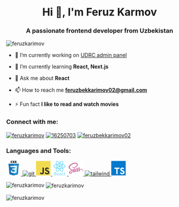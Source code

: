 <h1 align="center">Hi 👋, I'm Feruz Karmov</h1>
<h3 align="center">A passionate frontend developer from Uzbekistan</h3>

<p align="left"> <img src="https://komarev.com/ghpvc/?username=feruzkarimov&label=Profile%20views&color=0e75b6&style=flat" alt="feruzkarimov" /> </p>

- 🔭 I’m currently working on [UDRC admin panel](udrc.uz)

- 🌱 I’m currently learning **React, Next.js**

- 💬 Ask me about **React**

- 📫 How to reach me **feruzbekkarimov02@gmail.com**

- ⚡ Fun fact **I like to read and watch movies**

<h3 align="left">Connect with me:</h3>
<p align="left">
<a href="https://linkedin.com/in/feruzkarimov" target="blank"><img align="center" src="https://raw.githubusercontent.com/rahuldkjain/github-profile-readme-generator/master/src/images/icons/Social/linked-in-alt.svg" alt="feruzkarimov" height="30" width="40" /></a>
<a href="https://stackoverflow.com/users/16250703" target="blank"><img align="center" src="https://raw.githubusercontent.com/rahuldkjain/github-profile-readme-generator/master/src/images/icons/Social/stack-overflow.svg" alt="16250703" height="30" width="40" /></a>
<a href="https://www.leetcode.com/feruzbekkarimov02" target="blank"><img align="center" src="https://raw.githubusercontent.com/rahuldkjain/github-profile-readme-generator/master/src/images/icons/Social/leet-code.svg" alt="feruzbekkarimov02" height="30" width="40" /></a>
</p>

<h3 align="left">Languages and Tools:</h3>
<p align="left"> <a href="https://www.w3schools.com/css/" target="_blank" rel="noreferrer"> <img src="https://raw.githubusercontent.com/devicons/devicon/master/icons/css3/css3-original-wordmark.svg" alt="css3" width="40" height="40"/> </a> <a href="https://git-scm.com/" target="_blank" rel="noreferrer"> <img src="https://www.vectorlogo.zone/logos/git-scm/git-scm-icon.svg" alt="git" width="40" height="40"/> </a> <a href="https://developer.mozilla.org/en-US/docs/Web/JavaScript" target="_blank" rel="noreferrer"> <img src="https://raw.githubusercontent.com/devicons/devicon/master/icons/javascript/javascript-original.svg" alt="javascript" width="40" height="40"/> </a> <a href="https://reactjs.org/" target="_blank" rel="noreferrer"> <img src="https://raw.githubusercontent.com/devicons/devicon/master/icons/react/react-original-wordmark.svg" alt="react" width="40" height="40"/> </a> <a href="https://sass-lang.com" target="_blank" rel="noreferrer"> <img src="https://raw.githubusercontent.com/devicons/devicon/master/icons/sass/sass-original.svg" alt="sass" width="40" height="40"/> </a> <a href="https://tailwindcss.com/" target="_blank" rel="noreferrer"> <img src="https://www.vectorlogo.zone/logos/tailwindcss/tailwindcss-icon.svg" alt="tailwind" width="40" height="40"/> </a> <a href="https://www.typescriptlang.org/" target="_blank" rel="noreferrer"> <img src="https://raw.githubusercontent.com/devicons/devicon/master/icons/typescript/typescript-original.svg" alt="typescript" width="40" height="40"/> </a> </p>

<p><img align="left" src="https://github-readme-stats.vercel.app/api/top-langs?username=feruzkarimov&show_icons=true&locale=en&layout=compact" alt="feruzkarimov" /></p>

<p>&nbsp;<img align="center" src="https://github-readme-stats.vercel.app/api?username=feruzkarimov&show_icons=true&locale=en" alt="feruzkarimov" /></p>

<p><img align="center" src="https://github-readme-streak-stats.herokuapp.com/?user=feruzkarimov&" alt="feruzkarimov" /></p>
